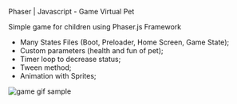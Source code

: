 Phaser | Javascript - Game Virtual Pet

Simple game for children using Phaser.js Framework

- Many States Files (Boot, Preloader, Home Screen, Game State);
- Custom parameters (health and fun of pet);
- Timer loop to decrease status;
- Tween method;
- Animation with Sprites;

![game gif sample](https://user-images.githubusercontent.com/33871503/40758556-e6529b7c-645b-11e8-9d3f-bfcce23066b3.gif)
